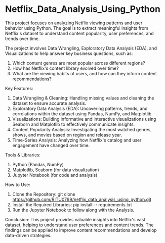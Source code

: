 # Netflix_Data_Analysis_Using_Python

This project focuses on analyzing Netflix viewing patterns and user behavior using Python. The goal is to extract meaningful insights from Netflix's dataset to understand content popularity, user preferences, and trends over time. 

The project involves Data Wrangling, Exploratory Data Analysis (EDA), and Visualizations to help answer key business questions, such as:
1. Which content genres are most popular across different regions?
2. How has Netflix's content library evolved over time?
3. What are the viewing habits of users, and how can they inform content recommendations?

Key Features:
1. Data Wrangling & Cleaning: Handling missing values and cleaning the dataset to ensure accurate analysis.
2. Exploratory Data Analysis (EDA): Uncovering patterns, trends, and correlations within the dataset using Pandas, NumPy, and Matplotlib.
3. Visualizations: Building informative and interactive visualizations using Seaborn and Matplotlib to effectively communicate insights.
4. Content Popularity Analysis: Investigating the most watched genres, shows, and movies based on region and release year.
5. Time-Series Analysis: Analyzing how Netflix's catalog and user engagement have changed over time.

Tools & Libraries:
1. Python (Pandas, NumPy)
2. Matplotlib, Seaborn (for data visualization)
3. Jupyter Notebook (for code and analysis)
   
How to Use:
1. Clone the Repository: git clone https://github.com/RITU0799/netflix_data_analysis_using_python.git
2. Install the Required Libraries: pip install -r requirements.txt
3. Run the Jupyter Notebook to follow along with the Analysis.

Conclusion:
This project provides valuable insights into Netflix's vast dataset, helping to understand user preferences and content trends. The findings can be applied to improve content recommendations and develop data-driven strategies.

